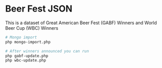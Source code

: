 # Beer Fest JSON
This is a dataset of Great American Beer Fest (GABF) Winners and World Beer Cup (WBC) Winners

```sh
# Mongo import
php mongo-import.php

# After winners announced you can run
php gabf-update.php
php wbc-update.php
```